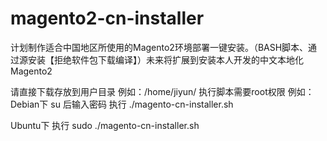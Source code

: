 # magento2-cn-installer
计划制作适合中国地区所使用的Magento2环境部署一键安装。（BASH脚本、通过源安装【拒绝软件包下载编译】）未来将扩展到安装本人开发的中文本地化Magento2

请直接下载存放到用户目录 例如：/home/jiyun/
执行脚本需要root权限
例如：
Debian下 su 后输入密码
执行 ./magento-cn-installer.sh

Ubuntu下 
执行 sudo ./magento-cn-installer.sh


